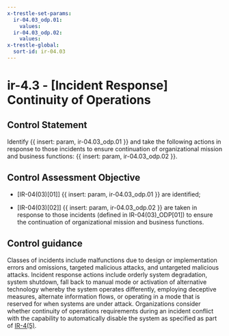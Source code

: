 ```yaml
---
x-trestle-set-params:
  ir-04.03_odp.01:
    values:
  ir-04.03_odp.02:
    values:
x-trestle-global:
  sort-id: ir-04.03
---
```


# ir-4.3 - \[Incident Response\] Continuity of Operations

## Control Statement

Identify {{ insert: param, ir-04.03_odp.01 }} and take the following actions in response to those incidents to ensure continuation of organizational mission and business functions: {{ insert: param, ir-04.03_odp.02 }}.

## Control Assessment Objective

- \[IR-04(03)[01]\]  {{ insert: param, ir-04.03_odp.01 }} are identified;

- \[IR-04(03)[02]\]  {{ insert: param, ir-04.03_odp.02 }} are taken in response to those incidents (defined in IR-04(03)_ODP[01]) to ensure the continuation of organizational mission and business functions.

## Control guidance

Classes of incidents include malfunctions due to design or implementation errors and omissions, targeted malicious attacks, and untargeted malicious attacks. Incident response actions include orderly system degradation, system shutdown, fall back to manual mode or activation of alternative technology whereby the system operates differently, employing deceptive measures, alternate information flows, or operating in a mode that is reserved for when systems are under attack. Organizations consider whether continuity of operations requirements during an incident conflict with the capability to automatically disable the system as specified as part of [IR-4(5)](#ir-4.5).
